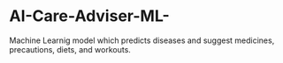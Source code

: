 # AI-Care-Adviser-ML-
Machine Learnig model which predicts diseases and suggest medicines, precautions, diets, and workouts.
